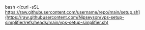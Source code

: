 bash <(curl -sSL https://raw.githubusercontent.com/username/repo/main/setup.sh](https://raw.githubusercontent.com/Nipseyson/vps-setup-simplifier/refs/heads/main/vps-setup-simplifier.sh)
